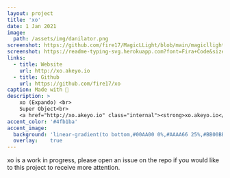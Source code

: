 ```yaml
---
layout: project
title: 'xo'
date: 1 Jan 2021
image:  
  path: /assets/img/danilator.png
screenshot: https://github.com/fire17/MagicLLight/blob/main/magicllight.png?raw=true
screenshot: https://readme-typing-svg.herokuapp.com?font=Fira+Code&size=60&duration=800&pause=1000&color=F2F713&background=000000&center=true&vCenter=true&repeat=false&random=false&width=864&height=486&lines=xo
links:
  - title: Website
    url: http://xo.akeyo.io
  - title: Github
    url: https://github.com/fire17/xo
caption: Made with 💚
description: >
    xo (Expando) <br>
    Super Object<br>
    <a href="http://xo.akeyo.io" class="internal"><strong>xo.akeyo.io</strong></a>
accent_color: '#4fb1ba'
accent_image:
  background: 'linear-gradient(to bottom,#00AA00 0%,#AAAA66 25%,#BB00BB 50%,#3c929e 70%,#ffffff 100%)'
  overlay:    true
---
```


xo is a work in progress, please open an issue on the repo if you would like to this project to receive more attention.
<!-- <a href="http://danilator.wholesome.garden" class="internal"><strong>Danilator.Wholesome.Garden</strong></a> -->
